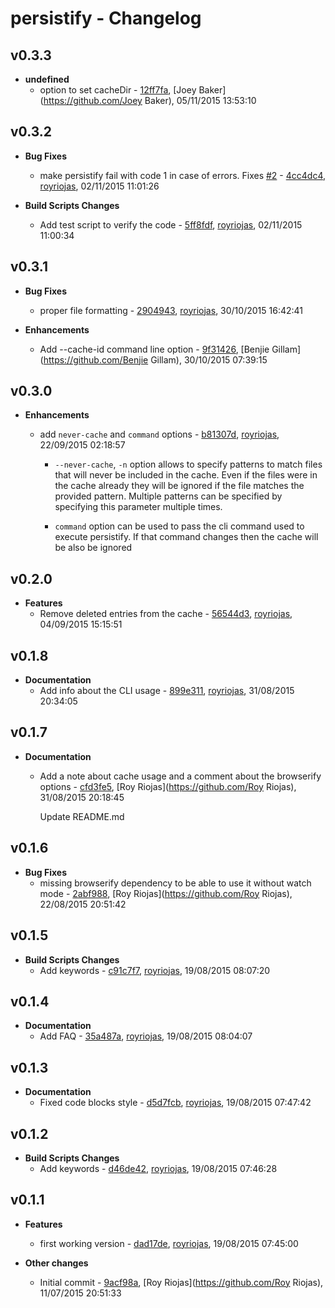 
# persistify - Changelog
## v0.3.3
- **undefined**
  - option to set cacheDir - [12ff7fa]( https://github.com/royriojas/persistify/commit/12ff7fa ), [Joey Baker](https://github.com/Joey Baker), 05/11/2015 13:53:10

    
## v0.3.2
- **Bug Fixes**
  - make persistify fail with code 1 in case of errors. Fixes [#2](https://github.com/royriojas/persistify/issues/2) - [4cc4dc4]( https://github.com/royriojas/persistify/commit/4cc4dc4 ), [royriojas](https://github.com/royriojas), 02/11/2015 11:01:26

    
- **Build Scripts Changes**
  - Add test script to verify the code - [5ff8fdf]( https://github.com/royriojas/persistify/commit/5ff8fdf ), [royriojas](https://github.com/royriojas), 02/11/2015 11:00:34

    
## v0.3.1
- **Bug Fixes**
  - proper file formatting - [2904943]( https://github.com/royriojas/persistify/commit/2904943 ), [royriojas](https://github.com/royriojas), 30/10/2015 16:42:41

    
- **Enhancements**
  - Add --cache-id command line option - [9f31426]( https://github.com/royriojas/persistify/commit/9f31426 ), [Benjie Gillam](https://github.com/Benjie Gillam), 30/10/2015 07:39:15

    
## v0.3.0
- **Enhancements**
  - add `never-cache` and `command` options - [b81307d]( https://github.com/royriojas/persistify/commit/b81307d ), [royriojas](https://github.com/royriojas), 22/09/2015 02:18:57

    - `--never-cache`, `-n` option allows to specify patterns to match
    files that will never be included in the cache. Even if the files were
    in the cache already they will be ignored if the file matches the
    provided pattern. Multiple patterns can be specified by specifying this
    parameter multiple times.
    
    - `command` option can be used to pass the cli command used to execute
    persistify. If that command changes then the cache will be also be
    ignored
    
## v0.2.0
- **Features**
  - Remove deleted entries from the cache - [56544d3]( https://github.com/royriojas/persistify/commit/56544d3 ), [royriojas](https://github.com/royriojas), 04/09/2015 15:15:51

    
## v0.1.8
- **Documentation**
  - Add info about the CLI usage - [899e311]( https://github.com/royriojas/persistify/commit/899e311 ), [royriojas](https://github.com/royriojas), 31/08/2015 20:34:05

    
## v0.1.7
- **Documentation**
  - Add a note about cache usage and a comment about the browserify options - [cfd3fe5]( https://github.com/royriojas/persistify/commit/cfd3fe5 ), [Roy Riojas](https://github.com/Roy Riojas), 31/08/2015 20:18:45

    Update README.md
    
## v0.1.6
- **Bug Fixes**
  - missing browserify dependency to be able to use it without watch mode - [2abf988]( https://github.com/royriojas/persistify/commit/2abf988 ), [Roy Riojas](https://github.com/Roy Riojas), 22/08/2015 20:51:42

    
## v0.1.5
- **Build Scripts Changes**
  - Add keywords - [c91c7f7]( https://github.com/royriojas/persistify/commit/c91c7f7 ), [royriojas](https://github.com/royriojas), 19/08/2015 08:07:20

    
## v0.1.4
- **Documentation**
  - Add FAQ - [35a487a]( https://github.com/royriojas/persistify/commit/35a487a ), [royriojas](https://github.com/royriojas), 19/08/2015 08:04:07

    
## v0.1.3
- **Documentation**
  - Fixed code blocks style - [d5d7fcb]( https://github.com/royriojas/persistify/commit/d5d7fcb ), [royriojas](https://github.com/royriojas), 19/08/2015 07:47:42

    
## v0.1.2
- **Build Scripts Changes**
  - Add keywords - [d46de42]( https://github.com/royriojas/persistify/commit/d46de42 ), [royriojas](https://github.com/royriojas), 19/08/2015 07:46:28

    
## v0.1.1
- **Features**
  - first working version - [dad17de]( https://github.com/royriojas/persistify/commit/dad17de ), [royriojas](https://github.com/royriojas), 19/08/2015 07:45:00

    
- **Other changes**
  - Initial commit - [9acf98a]( https://github.com/royriojas/persistify/commit/9acf98a ), [Roy Riojas](https://github.com/Roy Riojas), 11/07/2015 20:51:33

    
